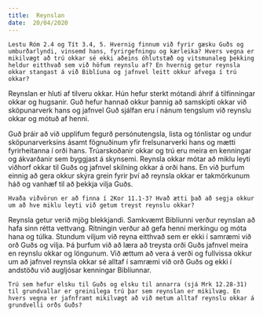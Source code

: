 ```yaml
---
title:  Reynslan
date:  20/04/2020
---
```


`Lestu Róm 2.4 og Tít 3.4, 5. Hvernig finnum við fyrir gæsku Guðs og umburðarlyndi, vinsemd hans, fyrirgefningu og kærleika? Hvers vegna er mikilvægt að trú okkar sé ekki aðeins óhlutstæð og vitsmunaleg þekking heldur eitthvað sem við höfum reynslu af? En hvernig getur reynsla okkar stangast á við Biblíuna og jafnvel leitt okkur afvega í trú okkar?`

Reynslan er hluti af tilveru okkar. Hún hefur sterkt mótandi áhrif á tilfinningar okkar og hugsanir. Guð hefur hannað okkur þannig að samskipti okkar við sköpunarverk hans og jafnvel Guð sjálfan eru í nánum tengslum við reynslu okkar og mótuð af henni.

Guð þráir að við upplifum fegurð persónutengsla, lista og tónlistar og undur sköpunarverksins ásamt fögnuðinum yfir frelsunarverki hans og mætti fyrirheitanna í orði hans. Trúarskoðanir okkar og trú eru meira en kenningar og ákvarðanir sem byggjast á skynsemi. Reynsla okkar mótar að miklu leyti viðhorf okkar til Guðs og jafnvel skilning okkar á orði hans. En við þurfum einnig að gera okkur skýra grein fyrir því að reynsla okkar er takmörkunum háð og vanhæf til að þekkja vilja Guðs.

`Hvaða viðvörun er að finna í 2Kor 11.1-3? Hvað ætti það að segja okkur um að hve miklu leyti við getum treyst reynslu okkar?`

Reynsla getur verið mjög blekkjandi. Samkvæmt Biblíunni verður reynslan að hafa sinn rétta vettvang. Ritningin verður að gefa henni merkingu og móta hana og túlka. Stundum viljum við reyna eitthvað sem er ekki í samræmi við orð Guðs og vilja. Þá þurfum við að læra að treysta orði Guðs jafnvel meira en reynslu okkar og löngunum. Við ættum að vera á verði og fullvissa okkur um að jafnvel reynsla okkar sé alltaf í samræmi við orð Guðs og ekki í andstöðu við augljósar kenningar Biblíunnar.

`Trú sem hefur elsku til Guðs og elsku til annarra (sjá Mrk 12.28-31) til grundvallar er greinilega trú þar sem reynslan er mikilvæg. En hvers vegna er jafnframt mikilvægt að við metum alltaf reynslu okkar á grundvelli orðs Guðs?`